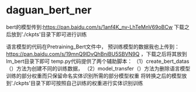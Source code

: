 # daguan_bert_ner
bert的模型传到:https://pan.baidu.com/s/1anf4K_nv-LhTeMnV69oBCw
下载之后放到'./ckpts'目录下即可进行训练


语言模型的代码在Pretraining_Bert文件中，
预训练模型的数据我也上传到：https://pan.baidu.com/s/19mnQ9lDvQhBniBU5SBVN9Q ，下载之后将其放到lm_bert目录下即可
temp.py代码提供了两个辅助脚本：
  （1）create_bert_datas（）方法为创建不同的训练数据，
  （2）model_transfer（）方法为删除语言模型训练的部分权重而只保留命名实体识别所需的部分模型权重
将转换之后的模型放到'./ckpts'目录下即可按照自己训练的权重进行实体识别训练
